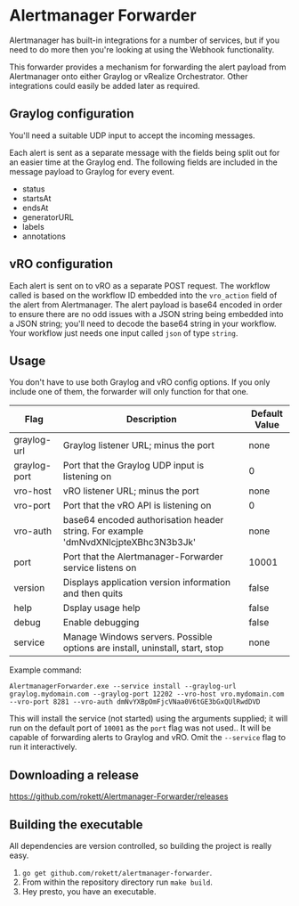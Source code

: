 # Alertmanager Forwarder
Alertmanager has built-in integrations for a number of services, but if you need to do more then you're looking at using the Webhook functionality.

This forwarder provides a mechanism for forwarding the alert payload from Alertmanager onto either Graylog or vRealize Orchestrator.  Other integrations could easily be added later as required.

## Graylog configuration
You'll need a suitable UDP input to accept the incoming messages.

Each alert is sent as a separate message with the fields being split out for an easier time at the Graylog end.  The following fields are included in the message payload to Graylog for every event.

 - status
 - startsAt
 - endsAt
 - generatorURL
 - labels
 - annotations

## vRO configuration
Each alert is sent on to vRO as a separate POST request.  The workflow called is based on the workflow ID embedded into the ``vro_action`` field of the alert from Alertmanager.  The alert payload is base64 encoded in order to ensure there are no odd issues with a JSON string being embedded into a JSON string; you'll need to decode the base64 string in your workflow.  Your workflow just needs one input called ``json`` of type ``string``.

## Usage
You don't have to use both Graylog and vRO config options.  If you only include one of them, the forwarder will only function for that one.

| Flag            | Description                                                                         | Default Value |
| --------------- | ------------------------------------------------------------------------------------| ------------- |
| graylog-url     | Graylog listener URL; minus the port                                                | none          |
| graylog-port    | Port that the Graylog UDP input is listening on                                     | 0             |
| vro-host        | vRO listener URL; minus the port                                                    | none          |
| vro-port        | Port that the vRO API is listening on                                               | 0             |
| vro-auth        | base64 encoded authorisation header string.  For example 'dmNvdXNlcjpteXBhc3N3b3Jk' | none          |
| port            | Port that the Alertmanager-Forwarder service listens on                             | 10001         |
| version         | Displays application version information and then quits                             | false         |
| help            | Dsplay usage help                                                                   | false         |
| debug           | Enable debugging                                                                    | false         |
| service         | Manage Windows servers.  Possible options are install, uninstall, start, stop       | none          |

Example command:

````
AlertmanagerForwarder.exe --service install --graylog-url graylog.mydomain.com --graylog-port 12202 --vro-host vro.mydomain.com --vro-port 8281 --vro-auth dmNvYXBpOmFjcVNaa0V6tGE3bGxQUlRwdDVD
````

This will install the service (not started) using the arguments supplied; it will run on the default port of `10001` as the ``port`` flag was not used..  It will be capable of forwarding alerts to Graylog and vRO.  Omit the ``--service`` flag to run it interactively.

## Downloading a release
<https://github.com/rokett/Alertmanager-Forwarder/releases>

## Building the executable
All dependencies are version controlled, so building the project is really easy.

1. ``go get github.com/rokett/alertmanager-forwarder``.
2. From within the repository directory run ``make build``.
3. Hey presto, you have an executable.
